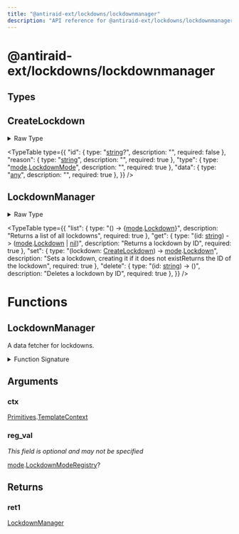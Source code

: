 ```yaml
---
title: "@antiraid-ext/lockdowns/lockdownmanager"
description: "API reference for @antiraid-ext/lockdowns/lockdownmanager"
---
```


<div id="@antiraid-ext/lockdowns/lockdownmanager"></div>

# @antiraid-ext/lockdowns/lockdownmanager

<div id="Types"></div>

## Types

<div id="CreateLockdown"></div>

## CreateLockdown

<details>
<summary>Raw Type</summary>

```luau
type CreateLockdown = {
	id: string?,

	-- ID of the lockdown, if not provided a random one will be generated
	reason: string,

	-- Reason for the lockdown
	type: mode.LockdownMode,

	-- The type of lockdown mode to use
	data: any
}
```

</details>

<TypeTable
	type={{
		"id": {
			type: "[string](#string)?",
			description: "",
			required: false
		},
		"reason": {
			type: "[string](#string)",
			description: "",
			required: true
		},
		"type": {
			type: "[mode](#module.mode).[LockdownMode](#LockdownMode)",
			description: "",
			required: true
		},
		"data": {
			type: "[any](#any)",
			description: "",
			required: true
		},
	}}
/>
<div id="LockdownManager"></div>

## LockdownManager

<details>
<summary>Raw Type</summary>

```luau
type LockdownManager = {
	--- Returns a list of all lockdowns
	list: () -> {mode.Lockdown},

	--- Returns a lockdown by ID
	get: (id: string) -> mode.Lockdown | nil,

	--- Sets a lockdown, creating it if it does not exist
	---
	--- Returns the ID of the lockdown
	set: (lockdown: CreateLockdown) -> mode.Lockdown,

	--- Deletes a lockdown by ID
	delete: (id: string) -> ()
}
```

</details>

<TypeTable
	type={{
		"list": {
			type: "() -> \{[mode](#module.mode).[Lockdown](#Lockdown)\}",
			description: "Returns a list of all lockdowns",
			required: true
		},
		"get": {
			type: "(id: [string](#string)) -> ([mode](#module.mode).[Lockdown](#Lockdown) | [nil](#nil))",
			description: "Returns a lockdown by ID",
			required: true
		},
		"set": {
			type: "(lockdown: [CreateLockdown](#CreateLockdown)) -> [mode](#module.mode).[Lockdown](#Lockdown)",
			description: "Sets a lockdown, creating it if it does not existReturns the ID of the lockdown",
			required: true
		},
		"delete": {
			type: "(id: [string](#string)) -> ()",
			description: "Deletes a lockdown by ID",
			required: true
		},
	}}
/>
<div id="Functions"></div>

# Functions

<div id="LockdownManager"></div>

## LockdownManager

A data fetcher for lockdowns.

<details>
<summary>Function Signature</summary>

```luau
--- A data fetcher for lockdowns.
function LockdownManager(ctx: Primitives.TemplateContext, reg_val: mode.LockdownModeRegistry?) -> LockdownManager end
```

</details>

<div id="Arguments"></div>

## Arguments

<div id="ctx"></div>

### ctx

[Primitives](#module.Primitives).[TemplateContext](#TemplateContext)



<div id="reg_val"></div>

### reg_val

*This field is optional and may not be specified*

[mode](#module.mode).[LockdownModeRegistry](#LockdownModeRegistry)?

<div id="Returns"></div>

## Returns

<div id="ret1"></div>

### ret1

[LockdownManager](#LockdownManager)